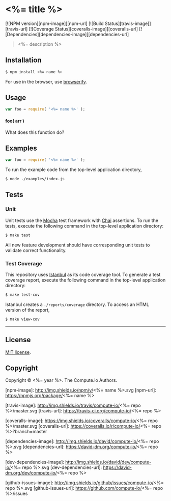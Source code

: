 <%= title %>
===
[![NPM version][npm-image]][npm-url] [![Build Status][travis-image]][travis-url] [![Coverage Status][coveralls-image]][coveralls-url] [![Dependencies][dependencies-image]][dependencies-url]

> <%= description %>


## Installation

``` bash
$ npm install <%= name %>
```

For use in the browser, use [browserify](https://github.com/substack/node-browserify).


## Usage

``` javascript
var foo = require( '<%= name %>' );
```

#### foo( arr )

What does this function do?


## Examples

``` javascript
var foo = require( '<%= name %>' );
```

To run the example code from the top-level application directory,

``` bash
$ node ./examples/index.js
```


## Tests

### Unit

Unit tests use the [Mocha](http://mochajs.org/) test framework with [Chai](http://chaijs.com) assertions. To run the tests, execute the following command in the top-level application directory:

``` bash
$ make test
```

All new feature development should have corresponding unit tests to validate correct functionality.


### Test Coverage

This repository uses [Istanbul](https://github.com/gotwarlost/istanbul) as its code coverage tool. To generate a test coverage report, execute the following command in the top-level application directory:

``` bash
$ make test-cov
```

Istanbul creates a `./reports/coverage` directory. To access an HTML version of the report,

``` bash
$ make view-cov
```


---
## License

[MIT license](http://opensource.org/licenses/MIT).


## Copyright

Copyright &copy; <%= year %>. The Compute.io Authors.


[npm-image]: http://img.shields.io/npm/v/<%= name %>.svg
[npm-url]: https://npmjs.org/package/<%= name %>

[travis-image]: http://img.shields.io/travis/compute-io/<%= repo %>/master.svg
[travis-url]: https://travis-ci.org/compute-io/<%= repo %>

[coveralls-image]: https://img.shields.io/coveralls/compute-io/<%= repo %>/master.svg
[coveralls-url]: https://coveralls.io/r/compute-io/<%= repo %>?branch=master

[dependencies-image]: http://img.shields.io/david/compute-io/<%= repo %>.svg
[dependencies-url]: https://david-dm.org/compute-io/<%= repo %>

[dev-dependencies-image]: http://img.shields.io/david/dev/compute-io/<%= repo %>.svg
[dev-dependencies-url]: https://david-dm.org/dev/compute-io/<%= repo %>

[github-issues-image]: http://img.shields.io/github/issues/compute-io/<%= repo %>.svg
[github-issues-url]: https://github.com/compute-io/<%= repo %>/issues
